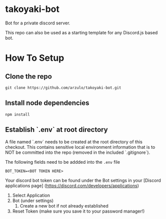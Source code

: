 # takoyaki-bot
Bot for a private discord server.

This repo can also be used as a starting template for any Discord.js based bot. 

<h1>How To Setup</h1>
<h2>Clone the repo</h2>

```
git clone https://github.com/arzulo/takoyaki-bot.git
```

<h2>Install node dependencies</h2>

```
npm install
```

<h2>Establish `.env` at root directory</h2>
A file named `.env` needs to be created at the root directory of this checkout.  This contains sensitive local environment information that is to NOT be committed into the repo (removed in the included `.gitignore`).

The following fields need to be addded into the `.env` file
```
BOT_TOKEN=<BOT TOKEN HERE>
```

Your discord bot token can be found under the Bot settings in your [Discord applications page] (https://discord.com/developers/applications)

1. Select Application
2. Bot (under settings)
	1. Create a new bot if not already established
3. Reset Token (make sure you save it to your password manager!)
